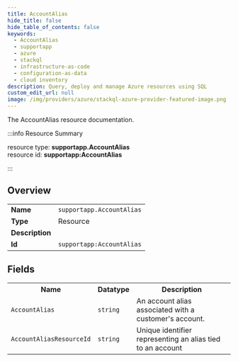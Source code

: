 ```yaml
---
title: AccountAlias
hide_title: false
hide_table_of_contents: false
keywords:
  - AccountAlias
  - supportapp
  - azure
  - stackql
  - infrastructure-as-code
  - configuration-as-data
  - cloud inventory
description: Query, deploy and manage Azure resources using SQL
custom_edit_url: null
image: /img/providers/azure/stackql-azure-provider-featured-image.png
---
```

The AccountAlias resource documentation.

:::info Resource Summary

<div class="row">
<div class="providerDocColumn">
<span>resource type:&nbsp;<b>supportapp.AccountAlias</b></span><br />
<span>resource id:&nbsp;<b>supportapp:AccountAlias</b></span><br />
</div>
</div>

:::

## Overview
<table><tbody>
<tr><td><b>Name</b></td><td><code>supportapp.AccountAlias</code></td></tr>
<tr><td><b>Type</b></td><td>Resource</td></tr>
<tr><td><b>Description</b></td><td></td></tr>
<tr><td><b>Id</b></td><td><code>supportapp:AccountAlias</code></td></tr>
</tbody></table>

## Fields
<table><tbody>
<tr><th>Name</th><th>Datatype</th><th>Description</th></tr>
<tr><td><code>AccountAlias</code></td><td><code>string</code></td><td>An account alias associated with a customer's account.</td></tr><tr><td><code>AccountAliasResourceId</code></td><td><code>string</code></td><td>Unique identifier representing an alias tied to an account</td></tr>
</tbody></table>